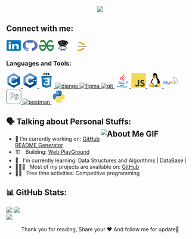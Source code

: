 <p align="center">
<img src="https://readme-typing-svg.herokuapp.com?color=E22FE4&width=380&height=28&lines=Hi👋+I'm+Mirnal+Kishor..;Open-Source+Enthusiast..;Learning+In+Public..;Nice+To+Meet+You+....&center=true"></a></p>



## Connect with me:
<p>
<a href="https://in.linkedin.com/in/mirnalkishor" target="_blank"><img align="center" src="https://github.com/Mirnalkishor/GitHub-Profile-README-Generator/blob/main/icons/linked-in.png" alt="LinkedIn" height="30" width="40" /></a>
<a href="https://github.com/Mirnalkishor" target="_blank"><img align="center" src="https://github.com/Mirnalkishor/GitHub-Profile-README-Generator/blob/main/icons/github.png" alt="GitHub" height="30" width="40" /></a>
<a href="https://www.geeksforgeeks.org/user/anonymous7v1/" target="_blank"><img align="center" src="https://github.com/Mirnalkishor/GitHub-Profile-README-Generator/blob/main/icons/geeks-for-geeks.png" alt="GeeksforGeeks" height="30" width="40" /></a>
<a href="https://www.codechef.com/users/anonymous7v1" target="_blank"><img align="center" src="https://github.com/Mirnalkishor/GitHub-Profile-README-Generator/blob/main/icons/codechef.png" alt="Codechef" height="30" width="40" /></a>
<a href="https://leetcode.com/u/anonymous7v1/" target="_blank"><img align="center" src="https://github.com/Mirnalkishor/GitHub-Profile-README-Generator/blob/main/icons/leet-code.png" height="30" width="40" /></a>
</p>

<h3 align="left">Languages and Tools:</h3>
<p align="left"> <a href="https://www.cprogramming.com/" target="_blank" rel="noreferrer"> <img src="https://raw.githubusercontent.com/devicons/devicon/master/icons/c/c-original.svg" alt="c" width="40" height="40"/> </a> <a href="https://www.w3schools.com/cpp/" target="_blank" rel="noreferrer"> <img src="https://raw.githubusercontent.com/devicons/devicon/master/icons/cplusplus/cplusplus-original.svg" alt="cplusplus" width="40" height="40"/> </a> <a href="https://www.w3schools.com/css/" target="_blank" rel="noreferrer"> <img src="https://raw.githubusercontent.com/devicons/devicon/master/icons/css3/css3-original-wordmark.svg" alt="css3" width="40" height="40"/> </a> <a href="https://www.djangoproject.com/" target="_blank" rel="noreferrer"> <img src="https://cdn.worldvectorlogo.com/logos/django.svg" alt="django" width="40" height="40"/> </a> <a href="https://www.figma.com/" target="_blank" rel="noreferrer"> <img src="https://www.vectorlogo.zone/logos/figma/figma-icon.svg" alt="figma" width="40" height="40"/> </a> <a href="https://git-scm.com/" target="_blank" rel="noreferrer"> <img src="https://www.vectorlogo.zone/logos/git-scm/git-scm-icon.svg" alt="git" width="40" height="40"/> </a> <a href="https://www.java.com" target="_blank" rel="noreferrer"> <img src="https://raw.githubusercontent.com/devicons/devicon/master/icons/java/java-original.svg" alt="java" width="40" height="40"/> </a> <a href="https://developer.mozilla.org/en-US/docs/Web/JavaScript" target="_blank" rel="noreferrer"> <img src="https://raw.githubusercontent.com/devicons/devicon/master/icons/javascript/javascript-original.svg" alt="javascript" width="40" height="40"/> </a> <a href="https://www.linux.org/" target="_blank" rel="noreferrer"> <img src="https://raw.githubusercontent.com/devicons/devicon/master/icons/linux/linux-original.svg" alt="linux" width="40" height="40"/> </a> <a href="https://www.mysql.com/" target="_blank" rel="noreferrer"> <img src="https://raw.githubusercontent.com/devicons/devicon/master/icons/mysql/mysql-original-wordmark.svg" alt="mysql" width="40" height="40"/> </a> <a href="https://www.photoshop.com/en" target="_blank" rel="noreferrer"> <img src="https://raw.githubusercontent.com/devicons/devicon/master/icons/photoshop/photoshop-line.svg" alt="photoshop" width="40" height="40"/> </a> <a href="https://postman.com" target="_blank" rel="noreferrer"> <img src="https://www.vectorlogo.zone/logos/getpostman/getpostman-icon.svg" alt="postman" width="40" height="40"/> </a> <a href="https://www.python.org" target="_blank" rel="noreferrer"> <img src="https://raw.githubusercontent.com/devicons/devicon/master/icons/python/python-original.svg" alt="python" width="40" height="40"/> </a> </p>

## 🗣 Talking about Personal Stuffs:  <img align=right src="https://github.com/7oSkaaa/7oSkaaa/blob/main/Images/about_me.gif?raw=true" alt="About Me GIF" width="250px"><br/>
- 🔭 I’m currently working on: [GitHub README Generator](https://github.com/Mirnalkishor/GitHub-Profile-README-Generator)
- 🏗 &nbsp; Building: [Web PlayGround](https://github.com/Mirnalkishor/WebPlayground)
- 🚀 &nbsp; I’m currently learning: Data Structures and Algorithms | DataBase |
- 👨🏻‍💻 &nbsp; Most of my projects are available on: [GitHub](https://github.com/Mirnalkishor)
- 👨‍💻 &nbsp; Free time activities: Competitive programming

## 📊 GitHub Stats:
![](https://github-readme-stats.vercel.app/api/top-langs/?username=MirnalKishor&border=false&include_all_commits=true&count_private=true&layout=compact)
![](https://github-readme-stats.vercel.app/api?username=MirnalKishor&_border=false&include_all_commits=true&count_private=true)<br/>
![](https://github-readme-streak-stats.herokuapp.com/?user=MirnalKishor&hide_border=false)

<p align=center>
Thank you for reading, Share your ❤️ And follow me for update🌟</p>
